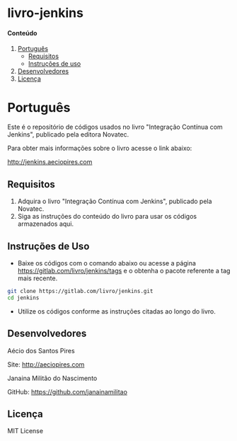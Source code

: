 # livro-jenkins #

[Português]: #português
[Requisitos]: #requisitos
[Instruções]: #instruções-de-uso
[Desenvolvedores]: #desenvolvedores
[Revisor]: #revisor
[Licença]: #licença

#### Conteúdo

1. [Português][Português]
    - [Requisitos][requisitos]
    - [Instruções de uso][Instruções]
2. [Desenvolvedores][Desenvolvedores]
3. [Licença][Licença]

# Português

Este é o repositório de códigos usados no livro "Integração Contínua com Jenkins", publicado pela editora Novatec.

Para obter mais informações sobre o livro acesse o link abaixo:

http://jenkins.aeciopires.com

## Requisitos

1. Adquira o livro "Integração Contínua com Jenkins", publicado pela Novatec.
2. Siga as instruções do conteúdo do livro para usar os códigos armazenados aqui.

## Instruções de Uso

* Baixe os códigos com o comando abaixo ou acesse a página https://gitlab.com/livro/jenkins/tags e o obtenha o pacote referente a tag mais recente.

```bash
git clone https://gitlab.com/livro/jenkins.git
cd jenkins
```

* Utilize os códigos conforme as instruções citadas ao longo do livro.

## Desenvolvedores

Aécio dos Santos Pires

Site: http://aeciopires.com

Janaina Militão do Nascimento

GitHub: https://github.com/janainamilitao

## Licença

MIT License
